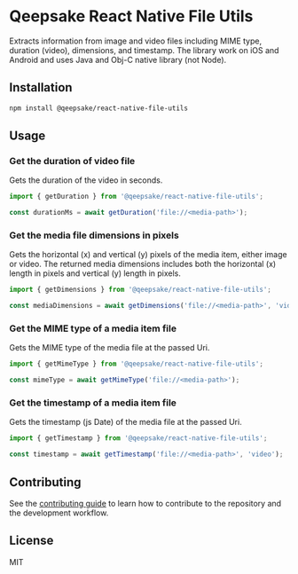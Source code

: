 # Qeepsake React Native File Utils

Extracts information from image and video files including MIME type, duration (video), dimensions, and timestamp. The library work on iOS and Android and uses Java and Obj-C native library (not Node).

## Installation

```sh
npm install @qeepsake/react-native-file-utils
```

## Usage

### Get the duration of video file

Gets the duration of the video in seconds.

```js
import { getDuration } from '@qeepsake/react-native-file-utils';

const durationMs = await getDuration('file://<media-path>');
```

### Get the media file dimensions in pixels

Gets the horizontal (x) and vertical (y) pixels of the media item, either image or video. The returned media dimensions includes both the horizontal (x) length in pixels and vertical (y) length in pixels.

```js
import { getDimensions } from '@qeepsake/react-native-file-utils';

const mediaDimensions = await getDimensions('file://<media-path>', 'video');
```

### Get the MIME type of a media item file

Gets the MIME type of the media file at the passed Uri.

```js
import { getMimeType } from '@qeepsake/react-native-file-utils';

const mimeType = await getMimeType('file://<media-path>');
```

### Get the timestamp of a media item file

Gets the timestamp (js Date) of the media file at the passed Uri.

```js
import { getTimestamp } from '@qeepsake/react-native-file-utils';

const timestamp = await getTimestamp('file://<media-path>', 'video');
```

## Contributing

See the [contributing guide](CONTRIBUTING.md) to learn how to contribute to the repository and the development workflow.

## License

MIT
